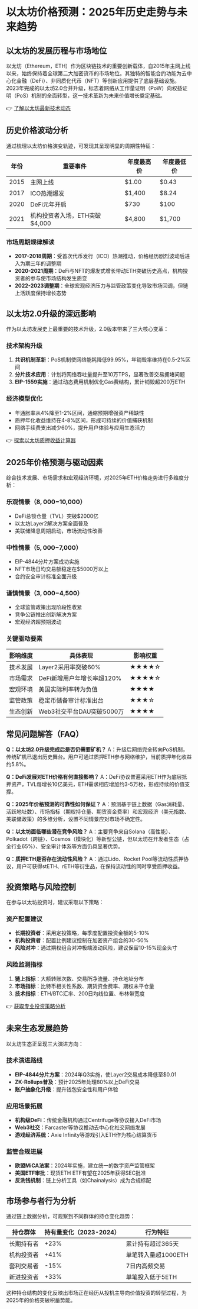 # 以太坊价格预测：2025年历史走势与未来趋势

## 以太坊的发展历程与市场地位
以太坊（Ethereum，ETH）作为区块链技术的重要创新载体，自2015年主网上线以来，始终保持着全球第二大加密货币的市场地位。其独特的智能合约功能为去中心化金融（DeFi）、非同质化代币（NFT）等创新应用提供了底层基础设施。2023年完成的以太坊2.0合并升级，标志着网络从工作量证明（PoW）向权益证明（PoS）机制的全面转型，这一技术革新为未来价值增长奠定基础。

👉 [了解以太坊最新技术动态](https://bit.ly/okx_welcome)

## 历史价格波动分析
通过梳理以太坊价格演变轨迹，可发现其呈现明显的周期性特征：

| 年份       | 重要事件                          | 年度最高价 | 年度最低价 |
|------------|-----------------------------------|------------|------------|
| 2015       | 主网上线                          | $1.00      | $0.43      |
| 2017       | ICO热潮爆发                      | $1,400     | $8.24      |
| 2020       | DeFi元年开启                     | $730       | $100       |
| 2021       | 机构投资者入场，ETH突破$4,000    | $4,800     | $1,700     |

### 市场周期规律解读
- **2017-2018周期**：受首次代币发行（ICO）热潮推动，价格经历剧烈波动后进入为期三年的调整期
- **2020-2021周期**：DeFi与NFT的爆发式增长带动ETH突破历史高点，机构投资者的参与使市场结构发生质变
- **2022-2023调整期**：全球宏观经济压力与监管政策变化导致市场回调，但链上活跃度保持增长态势

## 以太坊2.0升级的深远影响
作为以太坊发展史上最重要的技术升级，2.0版本带来了三大核心变革：

### 技术架构升级
1. **共识机制革新**：PoS机制使网络能耗降低99.95%，年销毁率维持在0.5-2%区间
2. **分片技术应用**：计划将网络吞吐量提升至10万TPS，显著改善交易拥堵问题
3. **EIP-1559实施**：通过动态费用机制优化Gas费结构，累计销毁超200万ETH

### 经济模型优化
- 年通胀率从4%降至1-2%区间，通缩预期增强资产稀缺性
- 质押年化收益维持在4-8%区间，形成可持续的价值捕获机制
- 网络手续费支出减少60%，提升用户体验与应用生态活力

👉 [探索以太坊质押收益计算器](https://bit.ly/okx_welcome)

## 2025年价格预测与驱动因素
综合技术发展、市场需求和宏观经济环境，对2025年ETH价格走势进行多维度分析：

### 乐观情景（$8,000-$10,000）
- DeFi总锁仓量（TVL）突破$2000亿
- 以太坊Layer2解决方案全面普及
- 美联储降息周期启动，市场流动性改善

### 中性情景（$5,000-$7,000）
- EIP-4844分片方案成功实施
- NFT市场日均交易额稳定在$5000万以上
- 合约安全审计标准全面升级

### 谨慎情景（$3,000-$4,500）
- 全球监管政策出现阶段性收紧
- 竞争公链推出创新解决方案
- 宏观经济超预期波动

### 关键驱动要素
| 影响维度        | 具体表现                          | 影响权重 |
|-----------------|-----------------------------------|----------|
| 技术发展        | Layer2采用率突破60%               | ★★★★☆    |
| 市场需求        | DeFi新增用户年增长率超120%        | ★★★★☆    |
| 宏观环境        | 美国实际利率转为负值              | ★★★★     |
| 监管政策        | 稳定币储备审计标准出台            | ★★★☆     |
| 生态创新        | Web3社交平台DAU突破5000万         | ★★★★     |

## 常见问题解答（FAQ）

**Q：以太坊2.0升级完成后是否仍需要矿机？**
A：升级后网络完全转向PoS机制，传统矿机已退出历史舞台。用户可通过质押ETH参与网络维护，当前质押年化收益约5.8%。

**Q：DeFi发展对ETH价格有何直接影响？**
A：DeFi协议普遍采用ETH作为底层抵押资产，TVL每增长10亿美元，ETH需求相应增加约3-5万枚，形成持续的价值支撑。

**Q：2025年价格预测的可靠性如何保证？**
A：预测基于链上数据（Gas消耗量、活跃地址数）、市场指标（期权持仓量、期货资金费率）和宏观经济（美元指数、美联储政策）的多维分析，设置不同情景应对市场不确定性。

**Q：以太坊面临哪些潜在竞争风险？**
A：主要竞争来自Solana（高性能）、Polkadot（跨链）、Cosmos（模块化）等新型公链，但以太坊在开发者生态（占全行业65%）、安全审计体系等方面仍具显著优势。

**Q：质押ETH是否存在流动性风险？**
A：通过Lido、Rocket Pool等流动性质押协议，用户可获得stETH、rETH等衍生品，在保持流动性的同时享受质押收益。

## 投资策略与风险控制
在参与以太坊投资时，建议采取以下策略：

### 资产配置建议
- **长期投资者**：采用定投策略，每季度配置投资金额的5-10%
- **机构投资者**：配置比例建议控制在加密资产组合的30-50%
- **风险对冲**：通过期权组合对冲极端波动风险，建议保留10-15%现金头寸

### 风险监测指标
1. **链上指标**：大额转账次数、交易所净流量、持仓地址分布
2. **市场指标**：比特币相关性系数、期货资金费率、期权未平仓量
3. **技术指标**：ETH/BTC汇率、200日均线位置、布林带宽度

👉 [获取专业投资策略分析](https://bit.ly/okx_welcome)

## 未来生态发展趋势
以太坊生态正呈现三大演进方向：

### 技术演进路线
- **EIP-4844分片方案**：2024年Q3实施，使Layer2交易成本降低至$0.01
- **ZK-Rollups普及**：预计2025年处理80%以上DeFi交易
- **账户抽象化升级**：提升钱包安全性和用户体验

### 应用场景拓展
- **机构级DeFi**：传统金融机构通过Centrifuge等协议接入DeFi市场
- **Web3社交**：Farcaster等协议推动去中心化社交网络发展
- **游戏经济系统**：Axie Infinity等游戏引入ETH作为核心结算货币

### 监管合规进展
- **欧盟MiCA法案**：2024年实施，建立统一的数字资产监管框架
- **美国ETF审批**：现货ETH ETF有望在2025年获得SEC批准
- **反洗钱机制**：链上分析工具（如Chainalysis）成为合规标配

## 市场参与者行为分析
通过链上数据分析，可观察到不同群体的持仓变化趋势：

| 持仓群体   | 持有量变化（2023-2024） | 行为特征                  |
|------------|--------------------------|---------------------------|
| 长期持有者 | +23%                     | 累计持有超过365天         |
| 机构投资者 | +41%                     | 单笔转入量超1000ETH       |
| 套利交易者 | -15%                     | 7日内高频交易             |
| 新进投资者 | +33%                     | 单笔投入低于5ETH          |

这种持仓结构的变化反映出市场正在经历从投机主导向价值投资的转型过程，为2025年的价格突破积蓄势能。